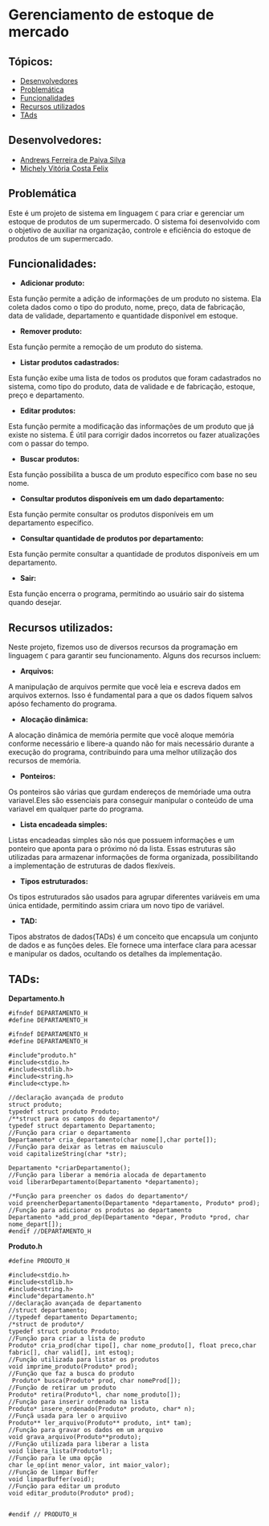 # Gerenciamento de estoque de mercado
## Tópicos:
- [Desenvolvedores](#Desenvolvedores)
- [Problemática](#Problemática)
- [Funcionalidades](#Funcionalidades)
- [Recursos utilizados](#Recursos-utilizados)
- [TAds](#TADs)
  
## Desenvolvedores:
- [Andrews Ferreira de Paiva Silva](https://github.com/TheFonci)
- [Michely Vitória Costa Felix](https://github.com/MichelyFelix)

## Problemática
Este é um projeto de sistema em linguagem `C` para criar e gerenciar um estoque de produtos de um supermercado. O sistema foi desenvolvido com o objetivo de auxiliar na organização, controle e eficiência do estoque de produtos de um supermercado.
## Funcionalidades:
- **Adicionar produto:**
  
Esta função permite a adição de informações de um produto no sistema. Ela coleta dados como o tipo do produto, nome, preço, data de fabricação, data de validade, departamento e quantidade disponível em estoque.

- **Remover produto:**
  
Esta função permite a remoção de um produto do sistema.

- **Listar produtos cadastrados:**
  
Esta função exibe uma lista de todos os produtos que foram cadastrados no sistema, como tipo do produto, data de validade e de fabricação, estoque, preço e departamento.

- **Editar produtos:**
  
Esta função permite a modificação das informações de um produto que já existe no sistema. É útil para corrigir dados incorretos ou fazer atualizações com o passar do tempo.

- **Buscar produtos:**
  
Esta função possibilita a busca de um produto específico com base no seu nome.

- **Consultar produtos disponíveis em um dado departamento:**
  
Esta função permite consultar os produtos disponíveis em um departamento específico.

- **Consultar quantidade de produtos por departamento:**
  
Esta função permite consultar a quantidade de produtos disponíveis em um departamento.

- **Sair:**
  
Esta função encerra o programa, permitindo ao usuário sair do sistema quando desejar.

## Recursos utilizados:

Neste projeto, fizemos uso de diversos recursos da programação em linguagem `C` para garantir seu funcionamento. Alguns dos recursos incluem:

- **Arquivos:**

A manipulação de arquivos permite que você leia e escreva dados em arquivos externos. Isso é fundamental para a que os dados fiquem salvos apóso fechamento do programa.

- **Alocação dinâmica:**

 A alocação dinâmica de memória permite que você aloque memória conforme necessário e libere-a quando não for mais necessário durante a execução do programa, contribuindo para uma melhor utilização dos recursos de memória.

- **Ponteiros:**

 Os ponteiros são várias que gurdam endereços de memóriade uma outra variavel.Eles são essenciais para conseguir manipular o conteúdo de uma variavel em qualquer parte do programa.  
 
- **Lista encadeada simples:**

Listas encadeadas simples são nós que possuem informações e um ponteiro que aponta para o próximo nó da lista. Essas estruturas são utilizadas para armazenar informações de forma organizada, possibilitando a implementação de estruturas de dados flexíveis.

- **Tipos estruturados:**
  
Os tipos estruturados são usados para agrupar diferentes variáveis em uma única entidade, permitindo assim criara um novo tipo de variável.

- **TAD:**

Tipos abstratos de dados(TADs) é um conceito que encapsula um conjunto de dados e as funções deles. Ele fornece uma interface clara para acessar e manipular os dados, ocultando os detalhes da implementação.

## TADs:

 **Departamento.h**
```
#ifndef DEPARTAMENTO_H
#define DEPARTAMENTO_H

#ifndef DEPARTAMENTO_H
#define DEPARTAMENTO_H

#include"produto.h"
#include<stdio.h>
#include<stdlib.h>
#include<string.h>
#include<ctype.h>

//declaração avançada de produto
struct produto;
typedef struct produto Produto;
/**struct para os campos do departamento*/
typedef struct departamento Departamento;
//Função para criar o departamento 
Departamento* cria_departamento(char nome[],char porte[]);
//Função para deixar as letras em maiusculo 
void capitalizeString(char *str);

Departamento *criarDepartamento();
//Função para liberar a memória alocada de departamento 
void liberarDepartamento(Departamento *departamento);

/*Função para preencher os dados do departamento*/
void preencherDepartamento(Departamento *departamento, Produto* prod);
//Função para adicionar os produtos ao departamento 
Departamento *add_prod_dep(Departamento *depar, Produto *prod, char nome_depart[]);
#endif //DEPARTAMENTO_H
```

 **Produto.h**
```#ifndef PRODUTO_H
#define PRODUTO_H

#include<stdio.h>
#include<stdlib.h>
#include<string.h>
#include"departamento.h"
//declaração avançada de departamento
//struct departamento;
//typedef departamento Departamento;
/*struct de produto*/
typedef struct produto Produto;
//Função para criar a lista de produto
Produto* cria_prod(char tipo[], char nome_produto[], float preco,char fabric[], char valid[], int estoq);
//Função utilizada para listar os produtos
void imprime_produto(Produto* prod);
//Função que faz a busca do produto
 Produto* busca(Produto* prod, char nomeProd[]);
//Função de retirar um produto
Produto* retira(Produto*l, char nome_produto[]);
//Função para inserir ordenado na lista
Produto* insere_ordenado(Produto* produto, char* n);
//Funçã usada para ler o arquiivo
Produto** ler_arquivo(Produto** produto, int* tam);
//Função para gravar os dados em um arquivo 
void grava_arquivo(Produto**produto);
//Função utilizada para liberar a lista
void libera_lista(Produto*l);
//Função para le uma opção
char le_op(int menor_valor, int maior_valor);
//Função de limpar Buffer
void limparBuffer(void);
//Função para editar um produto
void editar_produto(Produto* prod);


#endif // PRODUTO_H
```
